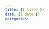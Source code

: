 ```yaml
---
title: {{ title }}
date: {{ date }}
categories:
---
```


<!-- more -->


<!--<img src="/images/6.png" width="800" height="263" />-->
<!--<font color=#FF6666></font>-->
